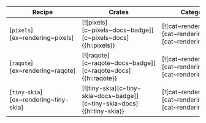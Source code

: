 | Recipe | Crates | Categories |
|--------|--------|------------|
| [`pixels`][ex~rendering~pixels] | [![pixels][c~pixels~docs~badge]][c~pixels~docs]{{hi:pixels}} | [![cat~rendering][cat~rendering~badge]][cat~rendering] |
| [`raqote`][ex~rendering~raqote] | [![raqote][c~raqote~docs~badge]][c~raqote~docs]{{hi:raqote}} | [![cat~rendering][cat~rendering~badge]][cat~rendering] |
| [`tiny-skia`][ex~rendering~tiny-skia] | [![tiny-skia][c~tiny-skia~docs~badge]][c~tiny-skia~docs]{{hi:tiny-skia}} | [![cat~rendering][cat~rendering~badge]][cat~rendering] |
